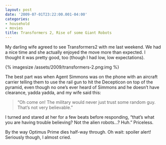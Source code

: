 ```yaml
---
layout: post
date: '2009-07-01T23:22:00.001-04:00'
categories:
- household
- movies
title: Transformers 2, Rise of some Giant Robots
---
```


My darling wife agreed to see Transformers2 with me last weekend. We had a nice time and she actually enjoyed the move more than expected. I thought it was pretty good, too (though I had low, low expectations).  

{% imagesize /assets/2009/transformers-2.png:img %}

The best part was when Agent Simmons was on the phone with an aircraft carrier telling them to use the rail gun to hit the Decepticon on top of the pyramid, even though no one’s ever heard of Simmons and he doesn’t have clearance, yadda yadda, and my wife said this:

> “Oh come on! The military would never just trust some random guy. That’s not very believable.”

I turned and stared at her for a few beats before responding, “that’s what you are having trouble believing? Not the alien robots...? Huh.” Priceless.

By the way Optimus Prime dies half-way through. Oh wait: spoiler alert! Seriously though, I almost cried.